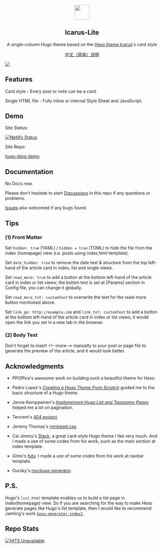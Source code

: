 
<div align="center"><img width="48" height="48" src="https://hugo-theme-icarus-lite.netlify.app/favicon.svg">
<br><h2>Icarus-Lite</h2>
</div>

<p align="center">
	A single-column Hugo theme based on the <a href="https://github.com/ppoffice/hexo-theme-icarus/">Hexo theme Icarus</a>'s card style
</p>
<p align="center">
	<a href="https://github.com/airinghost/hugo-theme-icarus-lite/blob/main/README.zh-CN.md">中文（简体）说明</a>
</p>

![](https://hugo-theme-icarus-lite.netlify.app/images/tn.png)



## Features

Card style - Every post or note can be a card.

Single HTML file - Fully inline or internal Style Sheet and JavaScript.



## Demo

Site Status:

[![Netlify Status](https://hugo-theme-icarus-lite.netlify.app/images/netlify.success.svg)](https://hugo-theme-icarus-lite.netlify.app/)

Site Repo: 

[hugo-blog-demo](https://github.com/airinghost/hugo-blog-demo/)



## Documentation

No Docs now.

Please don't hesitate to start [Discussions](https://github.com/airinghost/hugo-theme-icarus-lite/discussions) in this repo if any questions or problems.

[Issues](https://github.com/airinghost/hugo-theme-icarus-lite/issues) also welcomed if any bugs found.



## Tips

### (1) Front Matter

Set `hidden: true` (YAML) / `hidden = true` (TOML) to hide the file from the index (homepage) view (i.e. posts using index.html template).

Set `date_hidden: true` to remove the date text & structure from the top left-hand of the article card in index, list and single views.

Set `read_more: true` to add a button at the bottom left-hand of the article card in index or list views; the button text is set at [Params] section in Config file, you can change it globally.

Set `read_more_txt: customText` to overwrite the text for the read-more button mentioned above.

Set `link_go: http://example.com` and `link_txt: customText` to add a button at the bottom left-hand of the article card in index or list views; it would open the link you set in a new tab in the browser.

### (2) Body Text

Don't forget to insert &lt;!--more--&gt; manually to your post or page file to generate the preview of the article, and it would look better.



## Acknowledgments

- PPOffice's awesome work on building such a beautiful theme for Hexo.

- Pedro Lopez's [*Creating a Hugo Theme From Scratch*](https://retrolog.io/blog/creating-a-hugo-theme-from-scratch/) guided me to the basic structure of a Hugo theme.

- Janne Kemppainen's [*Implemement Hugo List and Taxonomy Pages*](https://pakstech.com/blog/hugo-list-page/) helped me a lot on pagination.

- Tencent's [404 project](https://wj.qq.com/s2/9163450/732e/).

- Jeremy Thomas's [minireset.css](https://github.com/jgthms/minireset.css/).

- Cai Jimmy's [Stack](https://github.com/CaiJimmy/hugo-theme-stack/), a great card-style Hugo theme I like very much. And I made a use of some codes from his work, such as the main section at index template.

- Gimo's [futu](https://github.com/masakichi/futu/). I made a use of some codes from his work at navbar template.

- Oursky's [mockups generator](https://mockuphone.com/).



## P.S.

Hugo's `list.html` template enables us to build a list page in index(homepage) view. So if you are searching for the way to make Hexo generate pages like Hugo's list template, then I would like to recommend Jamling's work [`hexo-generator-index2`](https://github.com/Jamling/hexo-generator-index2).



## Repo Stats

[![HITS Unavailable](https://hits.dwyl.com/airinghost/hugo-theme-icarus-lite.svg?style=flat)](https://github.com/dwyl/hits)

